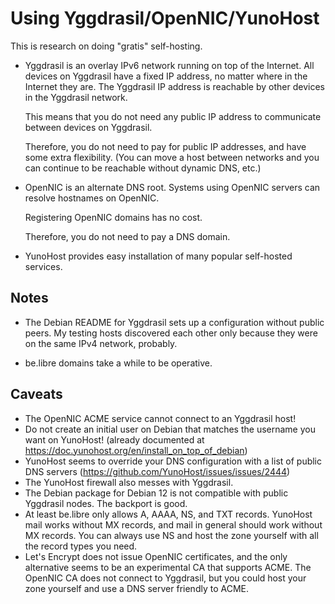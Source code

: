 # Using Yggdrasil/OpenNIC/YunoHost

This is research on doing "gratis" self-hosting.

* Yggdrasil is an overlay IPv6 network running on top of the Internet.
  All devices on Yggdrasil have a fixed IP address, no matter where in the Internet they are.
  The Yggdrasil IP address is reachable by other devices in the Yggdrasil network.

  This means that you do not need any public IP address to communicate between devices on Yggdrasil.

  Therefore, you do not need to pay for public IP addresses, and have some extra flexibility.
  (You can move a host between networks and you can continue to be reachable without dynamic DNS, etc.)

* OpenNIC is an alternate DNS root.
  Systems using OpenNIC servers can resolve hostnames on OpenNIC.

  Registering OpenNIC domains has no cost.

  Therefore, you do not need to pay a DNS domain.

* YunoHost provides easy installation of many popular self-hosted services.

## Notes

* The Debian README for Yggdrasil sets up a configuration without public peers.
  My testing hosts discovered each other only because they were on the same IPv4 network, probably.

* be.libre domains take a while to be operative.

## Caveats

* The OpenNIC ACME service cannot connect to an Yggdrasil host!
* Do not create an initial user on Debian that matches the username you want on YunoHost! (already documented at <https://doc.yunohost.org/en/install_on_top_of_debian>)
* YunoHost seems to override your DNS configuration with a list of public DNS servers (<https://github.com/YunoHost/issues/issues/2444>)
* The YunoHost firewall also messes with Yggdrasil.
* The Debian package for Debian 12 is not compatible with public Yggdrasil nodes.
  The backport is good.
* At least be.libre only allows A, AAAA, NS, and TXT records.
  YunoHost mail works without MX records, and mail in general should work without MX records.
  You can always use NS and host the zone yourself with all the record types you need.
* Let's Encrypt does not issue OpenNIC certificates, and the only alternative seems to be an experimental CA that supports ACME.
  The OpenNIC CA does not connect to Yggdrasil, but you could host your zone yourself and use a DNS server friendly to ACME.

